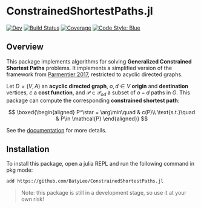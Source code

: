 # ConstrainedShortestPaths.jl

[![Dev](https://img.shields.io/badge/docs-dev-blue.svg)](https://BatyLeo.github.io/ConstrainedShortestPaths.jl/dev)
[![Build Status](https://github.com/BatyLeo/ConstrainedShortestPaths.jl/actions/workflows/CI.yml/badge.svg?branch=main)](https://github.com/BatyLeo/ConstrainedShortestPaths.jl/actions/workflows/CI.yml?query=branch%3Amain)
[![Coverage](https://codecov.io/gh/BatyLeo/ConstrainedShortestPaths.jl/branch/main/graph/badge.svg)](https://codecov.io/gh/BatyLeo/ConstrainedShortestPaths.jl)
[![Code Style: Blue](https://img.shields.io/badge/code%20style-blue-4495d1.svg)](https://github.com/invenia/BlueStyle)

## Overview

This package implements algorithms for solving **Generalized Constrained Shortest Paths** problems. It implements a simplified version of the framework from [Parmentier 2017](https://arxiv.org/abs/1504.07880), restricted to acyclic directed graphs.

Let $D=(V, A)$ an **acyclic directed graph**, $o, d\in V$ **origin** and **destination** vertices, $c$ a **cost function**, and $\mathcal{P} \subset \mathcal{P}_{od}$ a subset of $o-d$ paths in $G$. This package can compute the corresponding **constrained shortest path**:

$$
\boxed{\begin{aligned}
P^\star = \arg\min\quad & c(P)\\
\text{s.t.}\quad & P\in \mathcal{P}
\end{aligned}}
$$

See the [documentation](https://batyleo.github.io/ConstrainedShortestPaths.jl) for more details.

## Installation

To install this package, open a julia REPL and run the following command in pkg mode:

```bash
add https://github.com/BatyLeo/ConstrainedShortestPaths.jl
```

> Note: this package is still in a development stage, so use it at your own risk!

